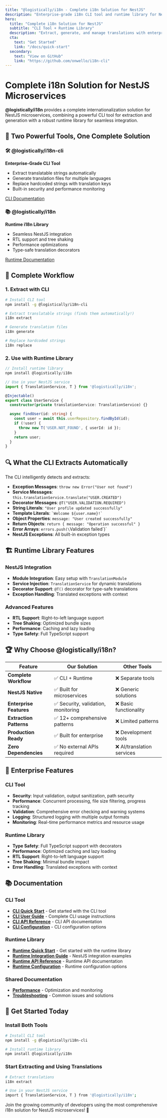 ```yaml
---
title: "@logistically/i18n - Complete i18n Solution for NestJS"
description: "Enterprise-grade i18n CLI tool and runtime library for NestJS microservices. Extract, generate, and manage translations with built-in security and performance."
hero:
  title: "Complete i18n Solution for NestJS"
  subtitle: "CLI Tool + Runtime Library"
  description: "Extract, generate, and manage translations with enterprise-grade security, validation, and performance monitoring."
  cta:
    text: "Get Started"
    link: "/docs/quick-start"
  secondary:
    text: "View on GitHub"
    link: "https://github.com/onwello/i18n-cli"
---
```


# Complete i18n Solution for NestJS Microservices

**@logistically/i18n** provides a complete internationalization solution for NestJS microservices, combining a powerful CLI tool for extraction and generation with a robust runtime library for seamless integration.

## 🚀 Two Powerful Tools, One Complete Solution

<div class="products-grid">
  <div class="product-card">
    <h3>🛠️ @logistically/i18n-cli</h3>
    <p><strong>Enterprise-Grade CLI Tool</strong></p>
    <ul>
      <li>Extract translatable strings automatically</li>
      <li>Generate translation files for multiple languages</li>
      <li>Replace hardcoded strings with translation keys</li>
      <li>Built-in security and performance monitoring</li>
    </ul>
    <div class="product-cta">
      <a href="/docs/cli/quick-start" class="btn-primary">CLI Documentation</a>
    </div>
  </div>
  
  <div class="product-card">
    <h3>📚 @logistically/i18n</h3>
    <p><strong>Runtime i18n Library</strong></p>
    <ul>
      <li>Seamless NestJS integration</li>
      <li>RTL support and tree shaking</li>
      <li>Performance optimizations</li>
      <li>Type-safe translation decorators</li>
    </ul>
    <div class="product-cta">
      <a href="/docs/runtime/quick-start" class="btn-primary">Runtime Documentation</a>
    </div>
  </div>
</div>

## 🎯 Complete Workflow

### 1. Extract with CLI
```bash
# Install CLI tool
npm install -g @logistically/i18n-cli

# Extract translatable strings (finds them automatically!)
i18n extract

# Generate translation files
i18n generate

# Replace hardcoded strings
i18n replace
```

### 2. Use with Runtime Library
```typescript
// Install runtime library
npm install @logistically/i18n

// Use in your NestJS service
import { TranslationService, T } from '@logistically/i18n';

@Injectable()
export class UserService {
  constructor(private translationService: TranslationService) {}

  async findUser(id: string) {
    const user = await this.userRepository.findById(id);
    if (!user) {
      throw new T('USER.NOT_FOUND', { userId: id });
    }
    return user;
  }
}
```

## 🔍 What the CLI Extracts Automatically

The CLI intelligently detects and extracts:

- **Exception Messages**: `throw new Error("User not found")`
- **Service Messages**: `this.translationService.translate("USER.CREATED")`
- **Decorator Messages**: `@T("USER.VALIDATION.REQUIRED")`
- **String Literals**: `"User profile updated successfully"`
- **Template Literals**: `` `Welcome ${user.name}!` ``
- **Object Properties**: `message: "User created successfully"`
- **Return Objects**: `return { message: "Operation successful" }`
- **Error Arrays**: `errors.push(\`Validation failed\`)`
- **NestJS Exceptions**: All built-in exception types

## 🏗️ Runtime Library Features

### NestJS Integration
- **Module Integration**: Easy setup with `TranslationModule`
- **Service Injection**: `TranslationService` for dynamic translations
- **Decorator Support**: `@T()` decorator for type-safe translations
- **Exception Handling**: Translated exceptions with context

### Advanced Features
- **RTL Support**: Right-to-left language support
- **Tree Shaking**: Optimized bundle sizes
- **Performance**: Caching and lazy loading
- **Type Safety**: Full TypeScript support

## 🏆 Why Choose @logistically/i18n?

| Feature | Our Solution | Other Tools |
|---------|--------------|-------------|
| **Complete Workflow** | ✅ CLI + Runtime | ❌ Separate tools |
| **NestJS Native** | ✅ Built for microservices | ❌ Generic solutions |
| **Enterprise Features** | ✅ Security, validation, monitoring | ❌ Basic functionality |
| **Extraction Patterns** | ✅ 12+ comprehensive patterns | ❌ Limited patterns |
| **Production Ready** | ✅ Built for enterprise | ❌ Development tools |
| **Zero Dependencies** | ✅ No external APIs required | ❌ AI/translation services |

## 🏢 Enterprise Features

### CLI Tool
- **Security**: Input validation, output sanitization, path security
- **Performance**: Concurrent processing, file size filtering, progress tracking
- **Validation**: Comprehensive error checking and warning systems
- **Logging**: Structured logging with multiple output formats
- **Monitoring**: Real-time performance metrics and resource usage

### Runtime Library
- **Type Safety**: Full TypeScript support with decorators
- **Performance**: Optimized caching and lazy loading
- **RTL Support**: Right-to-left language support
- **Tree Shaking**: Minimal bundle impact
- **Error Handling**: Translated exceptions with context

## 📚 Documentation

### CLI Tool
- **[CLI Quick Start](/docs/cli/quick-start)** - Get started with the CLI tool
- **[CLI User Guide](/docs/cli/user-guide)** - Complete CLI usage instructions
- **[CLI API Reference](/docs/cli/api-reference)** - CLI API documentation
- **[CLI Configuration](/docs/cli/configuration)** - CLI configuration options

### Runtime Library
- **[Runtime Quick Start](/docs/runtime/quick-start)** - Get started with the runtime library
- **[Runtime Integration Guide](/docs/runtime/integration-guide)** - NestJS integration examples
- **[Runtime API Reference](/docs/runtime/api-reference)** - Runtime API documentation
- **[Runtime Configuration](/docs/runtime/configuration)** - Runtime configuration options

### Shared Documentation
- **[Performance](/docs/performance)** - Optimization and monitoring
- **[Troubleshooting](/docs/troubleshooting)** - Common issues and solutions

## 🎉 Get Started Today

### Install Both Tools

```bash
# Install CLI tool
npm install -g @logistically/i18n-cli

# Install runtime library
npm install @logistically/i18n
```

### Start Extracting and Using Translations

```bash
# Extract translations
i18n extract

# Use in your NestJS service
import { TranslationService, T } from '@logistically/i18n';
```

Join the growing community of developers using the most comprehensive i18n solution for NestJS microservices! 🚀 